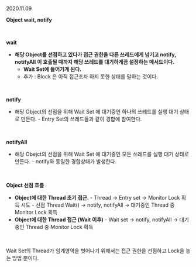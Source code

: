 2020.11.09

**Object wait, notify** 

<br/>

  **wait**
   - **해당 Object를 선점하고 있다가 접근 권한을 다른 쓰레드에게 넘기고 notify, notifyAll 이 호출될 때까지 해당 쓰레드를 대기하게끔 설정하는 메서드이다.**
        - **Wait Set에 들어가게 된다.**
        - 추가 : Block 은 아직 접근조차 하지 못한 상태를 말하는 것이다.

<br/>

  **notify**

  - 해당 Object의 선점을 위해 Wait Set 에 대기중인 하나의 쓰레드를 실행 대기 상태로 만든다.
        - Entry Set의 쓰레드들과 같이 경합에 참여한다.

<br/>

  **notifyAll**

  - 해당 Obejct의 선점을 위해 Wait Set 에 대기중인 모든 쓰레드를 실행 대기 상태로 만든다.
        - notify와 동일한 경합상태가 발생한다.

<br/>

  **Object 선점 흐름**

  - **Object에 대한 Thread 초기 접근.**
        - Thread → Entry set → Monitor Lock 획득 시도
        - 선점 Thread Wait() → notify, notifyAll → 대기중인 Thread 중 Monitor Lock 획득
  - **Object에 대한 Thread 접근 (Wait 이후)**
        - Wait set → notify, notifyAll → 대기중인 Thread 중 Monitor Lock 획득

<br/>

  Wait Set의 Thread가 임계영역을 벗어나기 위해서는 접근 권한을 선점하고 Lock을 놓는 방법 뿐이다.